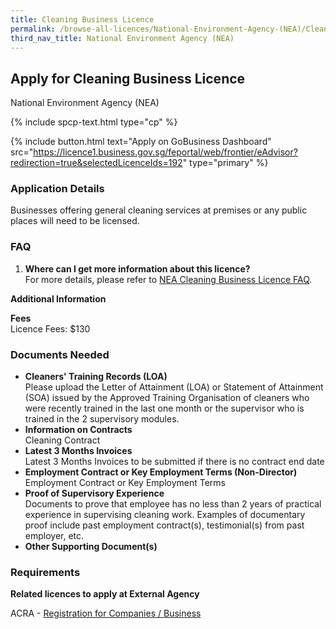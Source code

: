 ```yaml
---
title: Cleaning Business Licence
permalink: /browse-all-licences/National-Environment-Agency-(NEA)/Cleaning-Business-Licence
third_nav_title: National Environment Agency (NEA)
---
```


## Apply for Cleaning Business Licence

National Environment Agency (NEA)

{% include spcp-text.html type="cp" %}

{% include button.html text="Apply on GoBusiness Dashboard" src="https://licence1.business.gov.sg/feportal/web/frontier/eAdvisor?redirection=true&selectedLicenceIds=192" type="primary" %}

<H3>Application Details</H3>

<p>Businesses offering general cleaning services at premises or any public places will need to be licensed.</p>
<h3>FAQ</h3>
<ol>
<li><strong>Where can I get more information about this licence?</strong><br />For more details, please refer to <a href="https://www.nea.gov.sg/our-services/public-cleanliness/cleaning-industry/cleaning-business-licence/cleaning-business-licence-faq" target="_blank" rel="noopener">NEA Cleaning Business Licence FAQ</a>.</li>
</ol>

<strong>Additional Information</strong>

<p><strong>Fees</strong><br />Licence Fees: $130</p>

<H3>Documents Needed</H3>

<ul>
<li><strong>Cleaners' Training Records (LOA)<br /></strong>Please upload the Letter of Attainment (LOA) or Statement of Attainment (SOA) issued by the Approved Training Organisation of cleaners who were recently trained in the last one month or the supervisor who is trained in the 2 supervisory modules.</li>
<li><strong>Information on Contracts<br /></strong>Cleaning Contract</li>
<li><strong>Latest 3 Months Invoices<br /></strong>Latest 3 Months Invoices to be submitted if there is no contract end date</li>
<li><strong>Employment Contract or Key Employment Terms (Non-Director)<br /></strong>Employment Contract or Key Employment Terms</li>
<li><strong>Proof of Supervisory Experience<br /></strong>Documents to prove that employee has no less than 2 years of practical experience in supervising cleaning work. Examples of documentary proof include past employment contract(s), testimonial(s) from past employer, etc.</li>
<li><strong>Other Supporting Document(s)</strong></li>
</ul>

<H3>Requirements</H3>

<p><strong>Related licences to apply at External Agency</strong></p>
<p>ACRA - <a href="https://www.acra.gov.sg/Home/" target="_blank" rel="noopener">Registration for Companies / Business</a></p>

